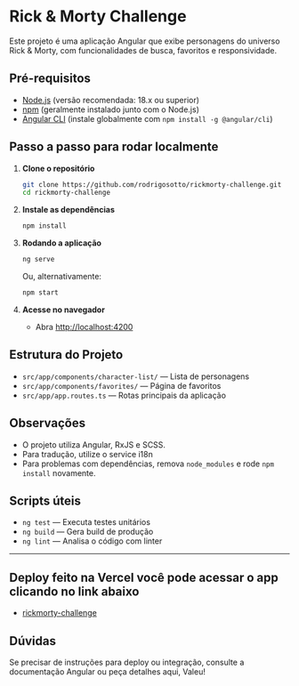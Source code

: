 # Rick & Morty Challenge

Este projeto é uma aplicação Angular que exibe personagens do universo Rick & Morty, com funcionalidades de busca, favoritos e responsividade.

## Pré-requisitos

- [Node.js](https://nodejs.org/) (versão recomendada: 18.x ou superior)
- [npm](https://www.npmjs.com/) (geralmente instalado junto com o Node.js)
- [Angular CLI](https://angular.io/cli) (instale globalmente com `npm install -g @angular/cli`)

## Passo a passo para rodar localmente

1. **Clone o repositório**

   ```sh
   git clone https://github.com/rodrigosotto/rickmorty-challenge.git
   cd rickmorty-challenge
   ```

2. **Instale as dependências**

   ```sh
   npm install
   ```

3. **Rodando a aplicação**

   ```sh
   ng serve
   ```

   Ou, alternativamente:

   ```sh
   npm start
   ```

4. **Acesse no navegador**
   - Abra [http://localhost:4200](http://localhost:4200)

## Estrutura do Projeto

- `src/app/components/character-list/` — Lista de personagens
- `src/app/components/favorites/` — Página de favoritos
- `src/app/app.routes.ts` — Rotas principais da aplicação

## Observações

- O projeto utiliza Angular, RxJS e SCSS.
- Para tradução, utilize o service i18n
- Para problemas com dependências, remova `node_modules` e rode `npm install` novamente.

## Scripts úteis

- `ng test` — Executa testes unitários
- `ng build` — Gera build de produção
- `ng lint` — Analisa o código com linter

---

## Deploy feito na Vercel você pode acessar o app clicando no link abaixo

- [rickmorty-challenge](https://rickmorty-challenge.vercel.app/characters)

## Dúvidas

Se precisar de instruções para deploy ou integração, consulte a documentação Angular ou peça detalhes aqui, Valeu!
